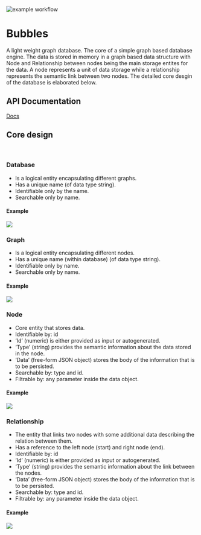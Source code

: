 ![example workflow](https://github.com/Pronoy999/Bubbles/actions/workflows/dotnet.yml/badge.svg)

# Bubbles
A light weight graph database.
The core of a simple graph based database engine. The data is stored in memory in a graph based data structure with Node and Relationship between nodes being the main storage entites for the data. A node represents a unit of data storage while a relationship represents the semantic link between two nodes. The detailed core desgin of the database is elaborated below.

## API Documentation
[Docs](https://documenter.getpostman.com/view/5329722/UVCCg4Ru)

## Core design
<br>

### Database

- Is a logical entity encapsulating different graphs.
- Has a unique name (of data type string).
- Identifiable only by the name.
- Searchable only by name.

#### Example
<img src="https://lh3.googleusercontent.com/fife/ABSRlIpBXkIGcZdUmhETKRdXodIYMHzzUR468t6KHa7rL3jvyvYHoXvjfcs2ktVVVD0Kw7Zuzo_MmwTLPR-_n9CwMP35h-e2dPN16TIYeZM94HRvS6Ry5sFPIWfYa5NayTm7HNQiIcug1zKn9JakUFoDNMODYOpZQfoHE3mheVx3nrY1T5SCv3dm6mkNVUXiJdUnCRHHJYwvP4A4Qnfw-UrWXjeFs6p3Tu6svBppyV0n_yVrb5yx-3RUwJ5TSHxHii1svxhjA8XDb-431-YANCY4IK0QLYVixBhJx2RkFvfvtAlH5MYbhn4_nReE6v6RiPCeX1b-PRHOqIJJfjzoGlG2pwrBHmLDhqlfNnpu50bbd-xb7SbqtkiIqHLRX6bPk07k_wkVVMIo10TlVq0a-rW5QaqvbD2eSlTfYC6GKKN3s8p6jxWzeeSl3zzoVbkuXnbCRFmRP2HyeQVZclfMMHb4AbI7GoMDn_5dcFVoEXFeQAVkCvBS4AXVH77Aiphue35bZ7s2VmSN3EF4R6NI7ruoyXP1kHIUWgRJYi4d223PNs4oqrWsRsBzaj38bMIchs0LEOuNx77vw7YwLie9kmc3UxOdtlOdp6zAkYN3partT6V3K8UvDgRCMvUe4tGwvuH9pWs-nMwVeVzVMh5aWtM7c91TUTxp39MsRdtozPRRuwG8RZgMmJjWnASHrGTkW7LxvbBMVxL9MDUByzEJ0pyus-JkUsTmWy3oDA=w3360-h1810-ft">

<br>

### Graph

- Is a logical entity encapsulating different nodes.
- Has a unique name (within database) (of data type string).
- Identifiable only by name.
- Searchable only by name.

#### Example
<img src="https://lh3.googleusercontent.com/fife/ABSRlIra1FSQxuwRDEodXl0yhPNGyqP8nIRrZf06O1qLXkKfn3nbi8Ha2UM6Hzt9Y2O6J6nhul2JKksKodjP_-EnjW0CB9o2R_wwwq7PDqd2mPkQPBMje9nyYx1q4i8tdKh1D7MQwACoyVBzrL9UWrD065N88hBVSmQ7DhehMFTIl2pYtUoC0zMbGfb-ALgrAGT7QNohZjU0-D7NB-6xmuYNEchDhi2UwjHxX-C9uE3sqSaBnXvcYpfyVzkA29kZe9f2aVsSKtr9odeLbXtFbOqT3hOADA68cvl3P77WdTqsASPv3wCKr32xABlAazrCGjXLcmLSb9tquAZzeT3eJp9BcWUo3dolxHKT68gHHFjvM0aYovYzLtUiW-FbzBk2NZEZkFNNohCktWsrB_EQthhW_il-nWxXwREFEnYZOPJK8YCOB3rARVqjr6nZOu4qDOHTp89TJeYll6o16ZnAdba4Rtett29w--XdKSQfTX0M0EZWwkdguFjbwPgeEswwJWeelqM6iRjBEhDIIfHE9IFZ1cfCtuY7qqwxfj8FOebzot8ZrY_o73hojIBAamU_tMeZUgL7Uw0zwP_z8QThTVNRSmxpAIL--VJkmOK6Vh9CIm47hvbVfHtbv56uDfE_K303TEdvitJpOoq2lI23nIsNL9qXf55Fw_VDOJRhND0MuCrFOv3bfx9QLzi6FGPoWJPHJx3Yu8hP5Ec11H5PcC-RZH-y2fxRxUtAGQ=w1958-h1810-ft">

### Node

- Core entity that stores data.
- Identifiable by: id
- ‘Id’ (numeric) is either provided as input or autogenerated.
- ‘Type’ (string) provides the semantic information about the data stored in the node.
- ‘Data’ (free-form JSON object) stores the body of the information that is to be persisted.
- Searchable by: type and id.
- Filtrable by: any parameter inside the data object.

#### Example
<img src="https://lh3.googleusercontent.com/fife/ABSRlIqGu2GyTwfayXMPeqd-w87OsQYeRxPSxHYDan23F_frrtWEnnT_VN9Cb62jQLfG37lRUZsaHH48ri-f5r9uOv9_A68VU68vRYzDmabMwh9UCFU3N9rmjoZqh626kw2AKS8RfUNxogv-UuDv6swflvXY8yjZwNbv3W0R-OHSZ8SxH0MEiobN_B7SdDoFqe2sR6SvVKQuAohEomd09Bahkieo-69O9iTwrvDbkY1jGCMhIWsbb0Qg0CgQ7p4KfzWN4wz-k5C6CQODO5rksto01AulmwvpLBeGW4lP7uyB5X28pQhdgfQ0moBuM3oe3Lkjj1UfmxdnxyA4rQES2I2tfCmb7QsU58K8idGLYuCWDhsxG2sKazKTIhdBNrzu3-I1PD7T_nLyaSQIUKwuWrZFJI3IOcSHwSNR06D92-lTVePDsC6MISTgrFLz9zC4zysimzGHCHZl1Ip9v0KvqYUbOQuZ1nn3e1u09obDfOUMP-no7E3OsX5NTVT9MaigfRn7Vf4W98a4O6RAIAg1d4QnptKIc_n9HMsVirNWIySavHzSKM5EO2I1hSs4rtWv6Cv28kAaZQyikWbT7q3Vpv3STkS9IPbmpt0PNiKZofKGlxnzu6-iws4D7EZuyUUD5zJyM7fHvK7w4cP4UQsv7dq-RZyILjbgcQ2rH9MQg7i3r3eqfJbCAW7Amdc7FNaYt2oBB-SZuC4zNhXEJq9bEkMs78JSObK-yJ4-ew=w1958-h1810-ft">

<br>

### Relationship

- The entity that links two nodes with some additional data describing the relation between them.
- Has a reference to the left node (start) and right node (end).
- Identifiable by: id
- ‘Id’ (numeric) is either provided as input or autogenerated.
- ‘Type’ (string) provides the semantic information about the link between the nodes.
- ‘Data’ (free-form JSON object) stores the body of the information that is to be persisted.
- Searchable by: type and id.
- Filtrable by: any parameter inside the data object.

#### Example
<img src="https://lh3.googleusercontent.com/fife/ABSRlIr-XzVcUaqEYL_izh2A8tVi_hUPbmsFFT6jTDLgllJmb1a_GctM5LhXJHUI3LIfBw8cQMZLPJKkxZSXRiGACQjzx8k2aH1Yys53lqwavtvxc0lSsPmfkwR1Yi3SOpG3zJWktZ1ce4GikpoDU2JbPv0PWwY0hTTWjPeE81ZAn_MCKXvwzGSGoj0Ic87tIUUY4CVj-IT3NLB2wLFkZpWIqsTz89NxvaXXXxyQv5yT2GuTl9Fi5pmyHmcXChj3GbPbQJwW6YJJLa0Ky1ILVKkmQMMkh0IwC-DIjrknL1lf2q1-dC1tvgW33vacexdRY1lRCW8xzLFgvmLs2MOusMkEFVlJ8NiGMGoo2nouZdZgTCyykcigix_YWt7hIFZr1XS2C7Y7--gZXl54GjoWPshjSukPcQ84M3OWy2L6yE83CuHxl-UCg3Y13cQnR44UvMzFMxkqVZE4-egj3MB52oM_q44vZJg65ewaorhFIqHLQZTtsqImBUlvEzrSVwL-hJQkr6M7AkZLV6a4j-SxCxQS0sCKwPWD1Rm60pNA7slSa_bUw1-87dSK6IkuQWfaNJtT4AFnrj7B_w8XI3G3ayCGXyu9-livRMZUDyfqsMgCMQEIvgcjf_7j0PPF_oYysdQBxWiXJuxZG_RJ_MIfF_maZKp7dQoQnlVcy_hF_nwA_ccgzz2ysO5sfB9gy6zYZknHnlM3-drOFNDGB6Cxv9KCtxCPP30ZNb4xRw=w1958-h1810-ft">

